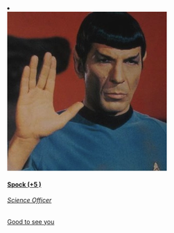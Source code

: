 <!-- HTML -->
<li class="touchList-item touchList-item--attendee">
    <div class="ffbox">
        <div class="ffbox-flex">
            <a href="${member_url}" class="ffbox ffbox--touchList-item ffbox--fixed">
                <div class="ffbox-fix avatar-m pintop touchList-attendee-photo">
                    <img src="assets/img/spock.jpg" />
                </div>
                <div class="ffbox-flex touchList-attendee-info">
                    <h4 class="touchList-label touchList-attendee-name">
                        Spock
                        <span class="touchList-guestcount">(+5 )</span>
                    </h4>
                    <h6 class="touchList-caption touchList-attendee-role">Science Officer</h6>
                </div>
            </a>
        </div>
        <div class="ffbox-fix touchList-attendee-actions">
            <a class="button small niceToSeeYou primary" href="#">
                <span>Good to see you</span>
            </a>
        </div>
    </div>
</li>
